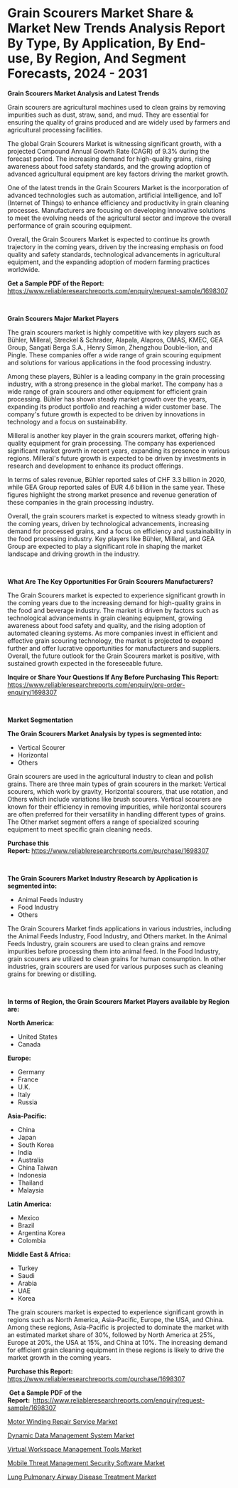 <p><h1>Grain Scourers Market Share & Market New Trends Analysis Report By Type, By Application, By End-use, By Region, And Segment Forecasts, 2024 - 2031</h1></p><p><strong>Grain Scourers Market Analysis and Latest Trends</strong></p>
<p><p>Grain scourers are agricultural machines used to clean grains by removing impurities such as dust, straw, sand, and mud. They are essential for ensuring the quality of grains produced and are widely used by farmers and agricultural processing facilities.</p><p>The global Grain Scourers Market is witnessing significant growth, with a projected Compound Annual Growth Rate (CAGR) of 9.3% during the forecast period. The increasing demand for high-quality grains, rising awareness about food safety standards, and the growing adoption of advanced agricultural equipment are key factors driving the market growth.</p><p>One of the latest trends in the Grain Scourers Market is the incorporation of advanced technologies such as automation, artificial intelligence, and IoT (Internet of Things) to enhance efficiency and productivity in grain cleaning processes. Manufacturers are focusing on developing innovative solutions to meet the evolving needs of the agricultural sector and improve the overall performance of grain scouring equipment.</p><p>Overall, the Grain Scourers Market is expected to continue its growth trajectory in the coming years, driven by the increasing emphasis on food quality and safety standards, technological advancements in agricultural equipment, and the expanding adoption of modern farming practices worldwide.</p></p>
<p><strong>Get a Sample PDF of the Report:&nbsp;</strong> <a href="https://www.reliableresearchreports.com/enquiry/request-sample/1698307">https://www.reliableresearchreports.com/enquiry/request-sample/1698307</a></p>
<p>&nbsp;</p>
<p><strong>Grain Scourers Major Market Players</strong></p>
<p><p>The grain scourers market is highly competitive with key players such as Bühler, Milleral, Streckel & Schrader, Alapala, Alapros, OMAS, KMEC, GEA Group, Sangati Berga S.A., Henry Simon, Zhengzhou Double-lion, and Pingle. These companies offer a wide range of grain scouring equipment and solutions for various applications in the food processing industry.</p><p>Among these players, Bühler is a leading company in the grain processing industry, with a strong presence in the global market. The company has a wide range of grain scourers and other equipment for efficient grain processing. Bühler has shown steady market growth over the years, expanding its product portfolio and reaching a wider customer base. The company's future growth is expected to be driven by innovations in technology and a focus on sustainability.</p><p>Milleral is another key player in the grain scourers market, offering high-quality equipment for grain processing. The company has experienced significant market growth in recent years, expanding its presence in various regions. Milleral's future growth is expected to be driven by investments in research and development to enhance its product offerings.</p><p>In terms of sales revenue, Bühler reported sales of CHF 3.3 billion in 2020, while GEA Group reported sales of EUR 4.6 billion in the same year. These figures highlight the strong market presence and revenue generation of these companies in the grain processing industry.</p><p>Overall, the grain scourers market is expected to witness steady growth in the coming years, driven by technological advancements, increasing demand for processed grains, and a focus on efficiency and sustainability in the food processing industry. Key players like Bühler, Milleral, and GEA Group are expected to play a significant role in shaping the market landscape and driving growth in the industry.</p></p>
<p>&nbsp;</p>
<p><strong>What Are The Key Opportunities For Grain Scourers Manufacturers?</strong></p>
<p><p>The Grain Scourers market is expected to experience significant growth in the coming years due to the increasing demand for high-quality grains in the food and beverage industry. The market is driven by factors such as technological advancements in grain cleaning equipment, growing awareness about food safety and quality, and the rising adoption of automated cleaning systems. As more companies invest in efficient and effective grain scouring technology, the market is projected to expand further and offer lucrative opportunities for manufacturers and suppliers. Overall, the future outlook for the Grain Scourers market is positive, with sustained growth expected in the foreseeable future.</p></p>
<p><strong>Inquire or Share Your Questions If Any Before Purchasing This Report:</strong> <a href="https://www.reliableresearchreports.com/enquiry/pre-order-enquiry/1698307">https://www.reliableresearchreports.com/enquiry/pre-order-enquiry/1698307</a></p>
<p>&nbsp;</p>
<p><strong>Market Segmentation</strong></p>
<p><strong>The Grain Scourers Market Analysis by types is segmented into:</strong></p>
<p><ul><li>Vertical Scourer</li><li>Horizontal</li><li>Others</li></ul></p>
<p><p>Grain scourers are used in the agricultural industry to clean and polish grains. There are three main types of grain scourers in the market: Vertical scourers, which work by gravity, Horizontal scourers, that use rotation, and Others which include variations like brush scourers. Vertical scourers are known for their efficiency in removing impurities, while horizontal scourers are often preferred for their versatility in handling different types of grains. The Other market segment offers a range of specialized scouring equipment to meet specific grain cleaning needs.</p></p>
<p><strong>Purchase this Report:&nbsp;</strong><a href="https://www.reliableresearchreports.com/purchase/1698307">https://www.reliableresearchreports.com/purchase/1698307</a></p>
<p>&nbsp;</p>
<p><strong>The Grain Scourers Market Industry Research by Application is segmented into:</strong></p>
<p><ul><li>Animal Feeds Industry</li><li>Food Industry</li><li>Others</li></ul></p>
<p><p>The Grain Scourers Market finds applications in various industries, including the Animal Feeds Industry, Food Industry, and Others market. In the Animal Feeds Industry, grain scourers are used to clean grains and remove impurities before processing them into animal feed. In the Food Industry, grain scourers are utilized to clean grains for human consumption. In other industries, grain scourers are used for various purposes such as cleaning grains for brewing or distilling.</p></p>
<p>&nbsp;</p>
<p><strong>In terms of Region, the Grain Scourers Market Players available by Region are:</strong></p>
<p>
    <p> <strong> North America: </strong>
        <ul>
            <li>United States</li>
            <li>Canada</li>
        </ul>
        </p> 
    <p> <strong> Europe: </strong>
        <ul>
            <li>Germany</li>
            <li>France</li>
            <li>U.K.</li>
            <li>Italy</li>
            <li>Russia</li>
        </ul>
        </p> 
    <p> <strong> Asia-Pacific: </strong>
        <ul>
            <li>China</li>
            <li>Japan</li>
            <li>South Korea</li>
            <li>India</li>
            <li>Australia</li>
            <li>China Taiwan</li>
            <li>Indonesia</li>
            <li>Thailand</li>
            <li>Malaysia</li>
        </ul>
        </p> 
    <p> <strong> Latin America: </strong>
        <ul>
            <li>Mexico</li>
            <li>Brazil</li>
            <li>Argentina Korea</li>
            <li>Colombia</li>
        </ul>
        </p> 
    <p> <strong> Middle East & Africa: </strong>
        <ul>
            <li>Turkey</li>
            <li>Saudi</li>
            <li>Arabia</li>
            <li>UAE</li>
            <li>Korea</li>
        </ul>
    </p>
    </p>
<p><p>The grain scourers market is expected to experience significant growth in regions such as North America, Asia-Pacific, Europe, the USA, and China. Among these regions, Asia-Pacific is projected to dominate the market with an estimated market share of 30%, followed by North America at 25%, Europe at 20%, the USA at 15%, and China at 10%. The increasing demand for efficient grain cleaning equipment in these regions is likely to drive the market growth in the coming years.</p></p>
<p><strong>Purchase this Report: </strong><a href="https://www.reliableresearchreports.com/purchase/1698307">https://www.reliableresearchreports.com/purchase/1698307</a></p>
<p>&nbsp;<strong>Get a Sample PDF of the Report:&nbsp;&nbsp;</strong><a href="https://www.reliableresearchreports.com/enquiry/request-sample/1698307">https://www.reliableresearchreports.com/enquiry/request-sample/1698307</a></p>
<p><strong></strong></p>
<p><p><a href="https://medium.com/@jaredkiehn7567/motor-winding-repair-service-market-size-and-market-trends-complete-industry-overview-2024-to-f0f7cebe5e53">Motor Winding Repair Service Market</a></p><p><a href="https://medium.com/@jaredkiehn7567/dynamic-data-management-system-market-size-reveals-the-best-marketing-channels-in-global-industry-e912a9fd5e8f">Dynamic Data Management System Market</a></p><p><a href="https://medium.com/@jaredkiehn7567/virtual-workspace-management-tools-market-competitive-analysis-market-trends-and-forecast-to-2031-11f92f54998b">Virtual Workspace Management Tools Market</a></p><p><a href="https://medium.com/@jaredkiehn7567/mobile-threat-management-security-software-market-insight-market-trends-growth-forecasted-from-ff12cd173b7b">Mobile Threat Management Security Software Market</a></p><p><a href="https://medium.com/@jaredkiehn7567/decoding-lung-pulmonary-airway-disease-treatment-market-metrics-market-share-trends-and-growth-969d9451c137">Lung Pulmonary Airway Disease Treatment Market</a></p></p>